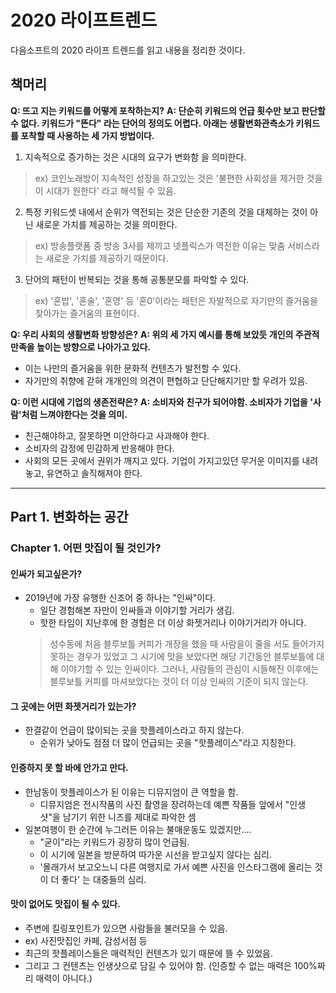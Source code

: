 2020 라이프트렌드
=====

다음소프트의 2020 라이프 트렌드를 읽고 내용을 정리한 것이다.

## 책머리
**Q: 뜨고 지는 키워드를 어떻게 포착하는지?**
**A: 단순히 키워드의 언급 횟수만 보고 판단할 수 없다. 키워드가 "뜬다" 라는 단어의 정의도 어렵다. 아래는 생활변화관측소가 키워드를 포착할 때 사용하는 세 가지 방법이다.**
1. 지속적으로 증가하는 것은 시대의 요구가 변화함 을 의미한다.
> ex) 코인노래방이 지속적인 성장을 하고있는 것은 '불편한 사회성을 제거한 것을 이 시대가 원한다' 라고 해석될 수 있음.
2. 특정 키워드셋 내에서 순위가 역전되는 것은 단순한 기존의 것을 대체하는 것이 아닌 새로운 가치를 제공하는 것을 의미한다.
> ex) 방송플랫폼 중 방송 3사를 제끼고 넷플릭스가 역전한 이유는 맞춤 서비스라는 새로운 가치를 제공하기 때문이다.
3. 단어의 패턴이 반복되는 것을 통해 공통분모를 파악할 수 있다.
> ex) '혼밥', '혼술', '혼영' 등 '혼0'이라는 패턴은 자발적으로 자기만의 즐거움을 찾아가는 즐거움의 표현이다.

**Q: 우리 사회의 생활변화 방향성은?**
**A: 위의 세 가지 예시를 통해 보았듯 개인의 주관적 만족을 높이는 방향으로 나아가고 있다.**
- 이는 나만의 즐거움을 위한 문화적 컨텐츠가 발전할 수 있다.
- 자기만의 취향에 갇혀 개개인의 의견이 편협하고 단단해지기만 할 우려가 있음.

**Q: 이런 시대에 기업의 생존전략은?**
**A: 소비자와 친구가 되어야함. 소비자가 기업을 '사람'처럼 느껴야한다는 것을 의미.**
- 친근해야하고, 잘못하면 미안하다고 사과해야 한다.
- 소비자의 감정에 민감하게 반응해야 한다.
- 사회의 모든 곳에서 권위가 깨지고 있다. 기업이 가지고있던 무거운 이미지를 내려놓고, 유연하고 솔직해져야 한다.

***

## Part 1. 변화하는 공간
### Chapter 1. 어떤 맛집이 될 것인가?
#### 인싸가 되고싶은가?
- 2019년에 가장 유행한 신조어 중 하나는 "인싸"이다.
    - 일단 경험해본 자만이 인싸들과 이야기할 거리가 생김.
    - 핫한 타임이 지난후에 한 경험은 더 이상 화젯거리나 이야기거리가 아니다.
    > 성수동에 처음 블루보틀 커피가 개장을 했을 때 사람을이 줄을 서도 들어가지 못하는 경우가 있었고 그 시기에 맛을 보았다면 해당 기간동안 블루보틀에 대해 이야기할 수 있는 인싸이다. 
    > 그러나, 사람들의 관심이 시들해진 이후에는 블루보틀 커피를 마셔보았다는 것이 더 이상 인싸의 기준이 되지 않는다.
#### 그 곳에는 어떤 화젯거리가 있는가?
- 한결같이 언급이 많이되는 곳을 핫플레이스라고 하지 않는다.
    - 순위가 낮아도 점점 더 많이 언급되는 곳을 "핫플레이스"라고 지칭한다.
#### 인증하지 못 할 바에 안가고 만다.
- 한남동이 핫플레이스가 된 이유는 디뮤지엄이 큰 역할을 함.
    - 디뮤지엄은 전시작품의 사진 촬영을 장려하는데 예쁜 작품들 앞에서 "인생샷"을 남기기 위한 니즈를 제대로 파악한 셈
- 일본여행이 한 순간에 누그러든 이유는 불매운동도 있겠지만....
    - "굳이"라는 키워드가 굉장히 많이 언급됨.
    - 이 시기에 일본을 방문하여 따가운 시선을 받고싶지 않다는 심리.
    - '몰래가서 보고오느니 다른 여행지로 가서 예쁜 사진을 인스타그램에 올리는 것이 더 좋다' 는 대중들의 심리.
#### 맛이 없어도 맛집이 될 수 있다.
- 주변에 킬링포인트가 있으면 사람들을 불러모을 수 있음.
- ex) 사진맛집인 카페, 감성서점 등
- 최근의 핫플레이스들은 매력적인 컨텐츠가 있기 때문에 뜰 수 있었음.
- 그리고 그 컨텐츠는 인생샷으로 담길 수 있어야 함. (인증할 수 없는 매력은 100%짜리 매력이 아니다.)

